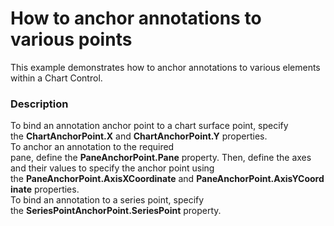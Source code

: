 # How to anchor annotations to various points


This example demonstrates how to anchor annotations to various elements within a Chart Control.


<h3>Description</h3>

<p>To bind an annotation anchor point to a chart surface point, specify the&nbsp;<strong>ChartAnchorPoint.X</strong>&nbsp;and&nbsp;<strong>ChartAnchorPoint.Y</strong>&nbsp;properties.<br>To anchor an annotation to the required pane,&nbsp;define&nbsp;the&nbsp;<strong>PaneAnchorPoint.Pane</strong>&nbsp;property. Then, define the axes and their values to specify the anchor point using the&nbsp;<strong>PaneAnchorPoint.AxisXCoordinate</strong>&nbsp;and&nbsp;<strong>PaneAnchorPoint.AxisYCoordinate</strong>&nbsp;properties.<br>To bind an annotation to a series point, specify the&nbsp;<strong>SeriesPointAnchorPoint.SeriesPoint</strong>&nbsp;property.</p>

<br/>


